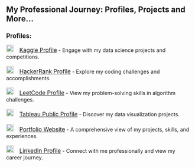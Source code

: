 <!DOCTYPE html>
<html lang='en'>
<head>
    <meta charset='UTF-8'>
    <meta name='viewport' content='width=device-width, initial-scale=1.0'>
</head>
<body>

<h1 style="font-size: 1.5em;">My Professional Journey: Profiles, Projects and More...</h1>

<h2 style="font-size: 1.2em;">Profiles:</h2>
<div>
    <img src='https://www.kaggle.com/favicon.ico' alt='Kaggle Logo' width='20' height='20'> &nbsp;&nbsp; <a href='https://www.kaggle.com/your-profile' target='_blank' style="font-size: 1.1em;">Kaggle Profile</a> - Engage with my data science projects and competitions.<br><br>
    <img src='https://www.hackerrank.com/favicon.ico' alt='HackerRank Logo' width='20' height='20'> &nbsp;&nbsp; <a href='https://www.hackerrank.com/your-profile' target='_blank' style="font-size: 1.1em;">HackerRank Profile</a> - Explore my coding challenges and accomplishments.<br><br>
    <img src='https://leetcode.com/favicon.ico' alt='LeetCode Logo' width='20' height='20'> &nbsp;&nbsp; <a href='https://leetcode.com/your-profile' target='_blank' style="font-size: 1.1em;">LeetCode Profile</a> - View my problem-solving skills in algorithm challenges.<br><br>
    <img src='https://public.tableau.com/favicon.ico' alt='Tableau Logo' width='20' height='20'> &nbsp;&nbsp; <a href='https://public.tableau.com/profile/your-profile' target='_blank' style="font-size: 1.1em;">Tableau Public Profile</a> - Discover my data visualization projects.<br><br>
    <img src='https://yourportfolio.com/logo.png' alt='Portfolio Logo' width='20' height='20'> &nbsp;&nbsp; <a href='https://yourportfolio.com/your-profile' target='_blank' style="font-size: 1.1em;">Portfolio Website</a> - A comprehensive view of my projects, skills, and experiences.<br><br>
    <img src='https://linkedin.com/favicon.ico' alt='LinkedIn Logo' width='20' height='20'> &nbsp;&nbsp; <a href='https://www.linkedin.com/in/your-profile' target='_blank' style="font-size: 1.1em;">LinkedIn Profile</a> - Connect with me professionally and view my career journey.<br><br>
    <img src='https://instagram

